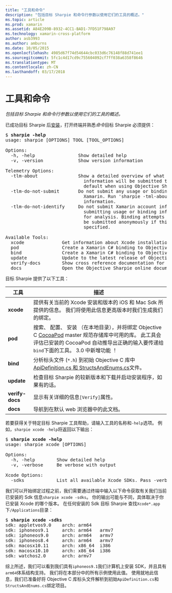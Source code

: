 ```yaml
---
title: "工具和命令"
description: "包括目标 Sharpie 和命令行参数以使用它们的工具的概述。"
ms.topic: article
ms.prod: xamarin
ms.assetid: A84E209B-8932-4CC1-BAD1-7FD51F798A97
ms.technology: xamarin-cross-platform
author: asb3993
ms.author: amburns
ms.date: 10/05/2015
ms.openlocfilehash: 4985d67f74d54644cbc033d6c76148f88d741ee1
ms.sourcegitcommit: 5fc1c4d17cd9c755604092cf7ff038a6358f8646
ms.translationtype: MT
ms.contentlocale: zh-CN
ms.lasthandoff: 03/17/2018
---
```

# <a name="tools--commands"></a>工具和命令

_包括目标 Sharpie 和命令行参数以使用它们的工具的概述。_

<style type="text/css"> .terminal 蓝色 {颜色： rgb(10,96,254);}.terminal 绿色 {颜色： rgb(12,156,26);}.terminal 洋红色 {颜色： rgb(152,12,103);} </style>


已成功目标 Sharpie 后[安装](~/cross-platform/macios/binding/objective-sharpie/get-started.md)，打开终端并熟悉<em>命令</em>目标 Sharpie 必须提供：

<pre>$ <b>sharpie -help</b>
usage: sharpie [OPTIONS] TOOL [TOOL_OPTIONS]

Options:
  -h, -help                Show detailed help
  -v, -version             Show version information

Telemetry Options:
  -tlm-about               Show a detailed overview of what usage and binding
                             information will be submitted to Xamarin by
                             default when using Objective Sharpie.
  -tlm-do-not-submit       Do not submit any usage or binding information to
                             Xamarin. Run 'sharpie -tml-about' for more
                             information.
  -tlm-do-not-identify     Do not submit Xamarin account information when
                             submitting usage or binding information to Xamarin
                             for analysis. Binding attempts and usage data will
                             be submitted anonymously if this option is
                             specified.

Available Tools:
  xcode              Get information about Xcode installations and available SDKs.
  pod                Create a Xamarin C# binding to Objective-C CocoaPods
  bind               Create a Xamarin C# binding to Objective-C APIs
  update             Update to the latest release of Objective Sharpie
  verify-docs        Show cross reference documentation for [Verify] attributes
  docs               Open the Objective Sharpie online documentation</pre>

目标 Sharpie 提供了以下工具：

|工具|描述|
|--- |--- |
|**xcode**|提供有关当前的 Xcode 安装和版本的 iOS 和 Mac Sdk 所提供的信息。 我们将使用此信息更高版本时我们生成我们的绑定。|
|**pod**|搜索、 配置、 安装 （在本地目录），并将绑定 Objective C [CocoaPod](https://cocoapods.org/) master 规范存储库中可用的库。 此工具会评估已安装的 CocoaPod 自动推导出正确的输入要传递给`bind`下面的工具。 3.0 中新增功能 ！|
|**bind**|分析标头文件 (`*.h`) 到初始 Objective C 库中[ApiDefinition.cs 和 StructsAndEnums.cs](~/cross-platform/macios/binding/objective-sharpie/platform/apidefinitions-structsandenums.md)文件。|
|**update**|检查目标 Sharpie 的较新版本和下载并启动安装程序，如果有的话。|
|**verify-docs**|显示有关详细的信息`[Verify]`属性。|
|**docs**|导航到在默认 web 浏览器中的此文档。|

若要获得关于特定目标 Sharpie 工具帮助，请输入工具的名称和`-help`选项。 例如，`sharpie xcode -help`将返回以下输出：

<pre>$ <b>sharpie xcode -help</b>
usage: sharpie xcode [OPTIONS]

Options:
  -h, -help        Show detailed help
  -v, -verbose     Be verbose with output

Xcode Options:
  -sdks            List all available Xcode SDKs. Pass -verbose for more details.</pre>

我们可以开始绑定过程之前，我们需要通过终端中输入以下命令获取有关我们当前已安装的 Sdk 信息`sharpie xcode -sdks`。 你的输出可能与不同，具体取决于你已安装 Xcode 的哪个版本。 在任何安装的 Sdk 目标 Sharpie 查找`Xcode*.app`下`/Applications`目录：

<pre>$ <b>sharpie xcode -sdks</b>
<span class="terminal-blue">sdk:</span> appletvos9.0    <span class="terminal-green">arch:</span> arm64
<span class="terminal-blue">sdk:</span> iphoneos9.1     <span class="terminal-green">arch:</span> arm64   armv7
<span class="terminal-blue">sdk:</span> iphoneos9.0     <span class="terminal-green">arch:</span> arm64   armv7
<span class="terminal-blue">sdk:</span> iphoneos8.4     <span class="terminal-green">arch:</span> arm64   armv7
<span class="terminal-blue">sdk:</span> macosx10.11     <span class="terminal-green">arch:</span> x86_64  i386
<span class="terminal-blue">sdk:</span> macosx10.10     <span class="terminal-green">arch:</span> x86_64  i386
<span class="terminal-blue">sdk:</span> watchos2.0      <span class="terminal-green">arch:</span> armv7</pre>

综上所述，我们可以看到我们具有`iphoneos9.1`我们计算机上安装 SDK，并且具有`arm64`体系结构支持。 我们将在本部分中的所有示例使用此值。 使用就地此信息，我们已准备好将 Objective C 库标头文件解析到初始`ApiDefinition.cs`和`StructsAndEnums.cs`绑定项目。

